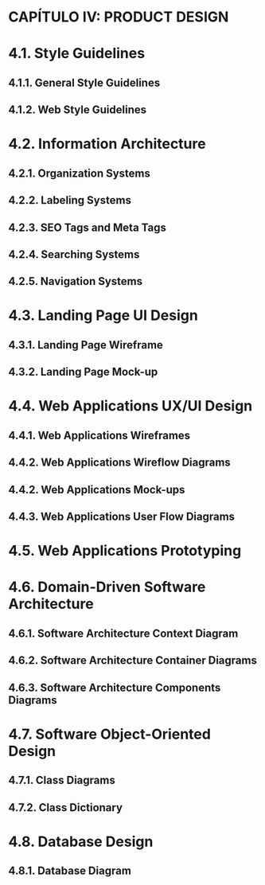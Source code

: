 # CAPÍTULO IV: PRODUCT DESIGN
# 4.1. Style Guidelines
## 4.1.1. General Style Guidelines
## 4.1.2. Web Style Guidelines
# 4.2. Information Architecture
## 4.2.1. Organization Systems
## 4.2.2. Labeling Systems
## 4.2.3. SEO Tags and Meta Tags
## 4.2.4. Searching Systems
## 4.2.5. Navigation Systems
# 4.3. Landing Page UI Design
## 4.3.1. Landing Page Wireframe
## 4.3.2. Landing Page Mock-up
# 4.4. Web Applications UX/UI Design
## 4.4.1. Web Applications Wireframes
## 4.4.2. Web Applications Wireflow Diagrams
## 4.4.2. Web Applications Mock-ups
## 4.4.3. Web Applications User Flow Diagrams
# 4.5. Web Applications Prototyping
# 4.6. Domain-Driven Software Architecture
## 4.6.1. Software Architecture Context Diagram
## 4.6.2. Software Architecture Container Diagrams
## 4.6.3. Software Architecture Components Diagrams
# 4.7. Software Object-Oriented Design
## 4.7.1. Class Diagrams
## 4.7.2. Class Dictionary
# 4.8. Database Design
## 4.8.1. Database Diagram
